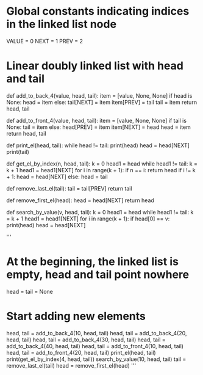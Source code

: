   # Global constants indicating indices in the linked list node
  VALUE = 0
  NEXT = 1
  PREV = 2


  # Linear doubly linked list with head and tail
  def add_to_back_4(value, head, tail):
      item = [value, None, None]
      if head is None:
          head = item
      else:
          tail[NEXT] = item
          item[PREV] = tail
      tail = item
      return head, tail


  def add_to_front_4(value, head, tail):
      item = [value, None, None]
      if tail is None:
          tail = item
      else:
          head[PREV] = item
          item[NEXT] = head
      head = item
      return head, tail


  def print_el(head, tail):
      while head != tail:
          print(head)
          head = head[NEXT]
      print(tail)


  def get_el_by_index(n, head, tail):
      k = 0
      head1 = head
      while head1 != tail:
          k = k + 1
          head1 = head1[NEXT]
      for i in range(k + 1):
          if n == i:
              return head
          if i != k + 1:
              head = head[NEXT]
          else:
              head = tail


  def remove_last_el(tail):
     tail = tail[PREV]
     return tail


  def remove_first_el(head):
      head = head[NEXT]
      return head


  def search_by_value(v, head, tail):
      k = 0
      head1 = head
      while head1 != tail:
          k = k + 1
          head1 = head1[NEXT]
      for i in range(k + 1):
          if head[0] == v:
              print(head)
          head = head[NEXT]


  '''
  # At the beginning, the linked list is empty, head and tail point nowhere
  head = tail = None

  # Start adding new elements
  head, tail = add_to_back_4(10, head, tail)
  head, tail = add_to_back_4(20, head, tail)
  head, tail = add_to_back_4(30, head, tail)
  head, tail = add_to_back_4(40, head, tail)
  head, tail = add_to_front_4(10, head, tail)
  head, tail = add_to_front_4(20, head, tail)
  print_el(head, tail)
  print(get_el_by_index(4, head, tail))
  search_by_value(10, head, tail)
  tail = remove_last_el(tail)
  head = remove_first_el(head)
  '''
